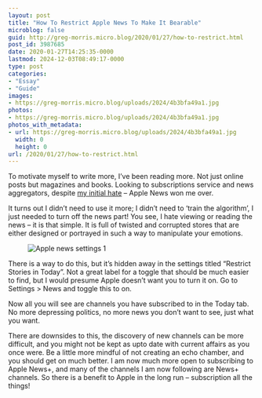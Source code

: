 ```yaml
---
layout: post
title: "How To Restrict Apple News To Make It Bearable"
microblog: false
guid: http://greg-morris.micro.blog/2020/01/27/how-to-restrict.html
post_id: 3987685
date: 2020-01-27T14:25:35-0000
lastmod: 2024-12-03T08:49:17-0000
type: post
categories:
- "Essay"
- "Guide"
images:
- https://greg-morris.micro.blog/uploads/2024/4b3bfa49a1.jpg
photos:
- https://greg-morris.micro.blog/uploads/2024/4b3bfa49a1.jpg
photos_with_metadata:
- url: https://greg-morris.micro.blog/uploads/2024/4b3bfa49a1.jpg
  width: 0
  height: 0
url: /2020/01/27/how-to-restrict.html
---
```

<p>To motivate myself to write more, I’ve been reading more. Not just online posts but magazines and books. Looking to subscriptions service and news aggregators, despite <a href="https://gregmorris.co.uk/blog/apple-news-forcing/">my initial hate</a> – Apple News won me over.</p>
<p>It turns out I didn’t need to use it more; I didn’t need to ‘train the algorithm’, I just needed to turn off the news part! You see, I hate viewing or reading the news – it is that simple. It is full of twisted and corrupted stores that are either designed or portrayed in such a way to manipulate your emotions.</p>
<figure class="kg-card kg-image-card"><img class="kg-image" title="Apple-news-settings-1.png" src="https://greg-morris.micro.blog/uploads/2024/4b3bfa49a1.jpg" alt="Apple news settings 1" /></figure>
<p>There is a way to do this, but it’s hidden away in the settings titled “Restrict Stories in Today”. Not a great label for a toggle that should be much easier to find, but I would presume Apple doesn’t want you to turn it on. Go to Settings &gt; News and toggle this to on.</p>
<p>Now all you will see are channels you have subscribed to in the Today tab. No more depressing politics, no more news you don’t want to see, just what you want.</p>
<p>There are downsides to this, the discovery of new channels can be more difficult, and you might not be kept as upto date with current affairs as you once were. Be a little more mindful of not creating an echo chamber, and you should get on much better. I am now much more open to subscribing to Apple News+, and many of the channels I am now following are News+ channels. So there is a benefit to Apple in the long run – subscription all the things!</p>
